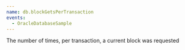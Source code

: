 ```yaml
---
name: db.blockGetsPerTransaction
events:
  - OracleDatabaseSample
---
```


The number of times, per transaction, a current block was requested
